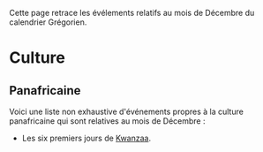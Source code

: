 <!-- TITLE: 12 − Décembre -->
<!-- SUBTITLE: Événements s'étant produits un mois de Décembre -->

Cette page retrace les évélements relatifs au mois de Décembre du calendrier Grégorien.

# Culture
## Panafricaine
Voici une liste non exhaustive d'événements propres à la culture panafricaine qui sont relatives au mois de Décembre :
* Les six premiers jours de [Kwanzaa](/culture/panafricaine/kwanzaa).